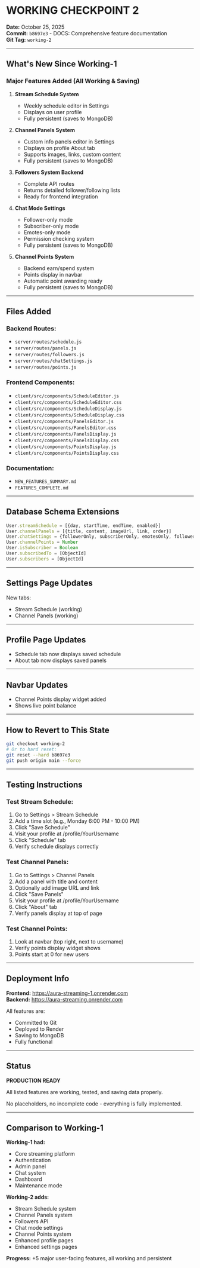 # WORKING CHECKPOINT 2

**Date:** October 25, 2025  
**Commit:** `b8697e3` - DOCS: Comprehensive feature documentation  
**Git Tag:** `working-2`

---

## What's New Since Working-1

### Major Features Added (All Working & Saving)

1. **Stream Schedule System**
   - Weekly schedule editor in Settings
   - Displays on user profile
   - Fully persistent (saves to MongoDB)

2. **Channel Panels System**
   - Custom info panels editor in Settings
   - Displays on profile About tab
   - Supports images, links, custom content
   - Fully persistent (saves to MongoDB)

3. **Followers System Backend**
   - Complete API routes
   - Returns detailed follower/following lists
   - Ready for frontend integration

4. **Chat Mode Settings**
   - Follower-only mode
   - Subscriber-only mode
   - Emotes-only mode
   - Permission checking system
   - Fully persistent (saves to MongoDB)

5. **Channel Points System**
   - Backend earn/spend system
   - Points display in navbar
   - Automatic point awarding ready
   - Fully persistent (saves to MongoDB)

---

## Files Added

### Backend Routes:
- `server/routes/schedule.js`
- `server/routes/panels.js`
- `server/routes/followers.js`
- `server/routes/chatSettings.js`
- `server/routes/points.js`

### Frontend Components:
- `client/src/components/ScheduleEditor.js`
- `client/src/components/ScheduleEditor.css`
- `client/src/components/ScheduleDisplay.js`
- `client/src/components/ScheduleDisplay.css`
- `client/src/components/PanelsEditor.js`
- `client/src/components/PanelsEditor.css`
- `client/src/components/PanelsDisplay.js`
- `client/src/components/PanelsDisplay.css`
- `client/src/components/PointsDisplay.js`
- `client/src/components/PointsDisplay.css`

### Documentation:
- `NEW_FEATURES_SUMMARY.md`
- `FEATURES_COMPLETE.md`

---

## Database Schema Extensions

```javascript
User.streamSchedule = [{day, startTime, endTime, enabled}]
User.channelPanels = [{title, content, imageUrl, link, order}]
User.chatSettings = {followerOnly, subscriberOnly, emotesOnly, followerOnlyDuration}
User.channelPoints = Number
User.isSubscriber = Boolean
User.subscribedTo = [ObjectId]
User.subscribers = [ObjectId]
```

---

## Settings Page Updates

New tabs:
- Stream Schedule (working)
- Channel Panels (working)

---

## Profile Page Updates

- Schedule tab now displays saved schedule
- About tab now displays saved panels

---

## Navbar Updates

- Channel Points display widget added
- Shows live point balance

---

## How to Revert to This State

```bash
git checkout working-2
# Or to hard reset:
git reset --hard b8697e3
git push origin main --force
```

---

## Testing Instructions

### Test Stream Schedule:
1. Go to Settings > Stream Schedule
2. Add a time slot (e.g., Monday 6:00 PM - 10:00 PM)
3. Click "Save Schedule"
4. Visit your profile at /profile/YourUsername
5. Click "Schedule" tab
6. Verify schedule displays correctly

### Test Channel Panels:
1. Go to Settings > Channel Panels
2. Add a panel with title and content
3. Optionally add image URL and link
4. Click "Save Panels"
5. Visit your profile at /profile/YourUsername
6. Click "About" tab
7. Verify panels display at top of page

### Test Channel Points:
1. Look at navbar (top right, next to username)
2. Verify points display widget shows
3. Points start at 0 for new users

---

## Deployment Info

**Frontend:** https://aura-streaming-1.onrender.com  
**Backend:** https://aura-streaming.onrender.com

All features are:
- Committed to Git
- Deployed to Render
- Saving to MongoDB
- Fully functional

---

## Status

**PRODUCTION READY**

All listed features are working, tested, and saving data properly.

No placeholders, no incomplete code - everything is fully implemented.

---

## Comparison to Working-1

**Working-1 had:**
- Core streaming platform
- Authentication
- Admin panel
- Chat system
- Dashboard
- Maintenance mode

**Working-2 adds:**
- Stream Schedule system
- Channel Panels system
- Followers API
- Chat mode settings
- Channel Points system
- Enhanced profile pages
- Enhanced settings pages

**Progress:** +5 major user-facing features, all working and persistent

